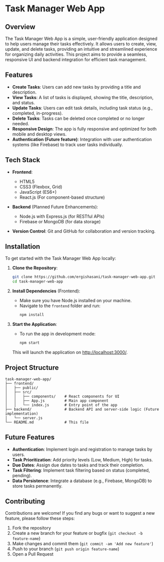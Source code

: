 # Task Manager Web App

## Overview

The Task Manager Web App is a simple, user-friendly application designed to help users manage their tasks effectively. It allows users to create, view, update, and delete tasks, providing an intuitive and streamlined experience for organizing daily activities. This project aims to provide a seamless, responsive UI and backend integration for efficient task management.

## Features

- **Create Tasks**: Users can add new tasks by providing a title and description.
- **View Tasks**: A list of tasks is displayed, showing the title, description, and status.
- **Update Tasks**: Users can edit task details, including task status (e.g., completed, in-progress).
- **Delete Tasks**: Tasks can be deleted once completed or no longer needed.
- **Responsive Design**: The app is fully responsive and optimized for both mobile and desktop views.
- **Authentication (Future feature)**: Integration with user authentication systems (like Firebase) to track user tasks individually.

## Tech Stack

- **Frontend**: 
  - HTML5
  - CSS3 (Flexbox, Grid)
  - JavaScript (ES6+)
  - React.js (For component-based structure)
  
- **Backend** (Planned Future Enhancements):
  - Node.js with Express.js (for RESTful APIs)
  - Firebase or MongoDB (for data storage)

- **Version Control**: Git and GitHub for collaboration and version tracking.

## Installation

To get started with the Task Manager Web App locally:

1. **Clone the Repository**:
   ```bash
   git clone https://github.com/ergishasani/task-manager-web-app.git
   cd task-manager-web-app
   ```

2. **Install Dependencies** (Frontend):
   - Make sure you have Node.js installed on your machine.
   - Navigate to the `frontend` folder and run:
     ```bash
     npm install
     ```

3. **Start the Application**:
   - To run the app in development mode:
     ```bash
     npm start
     ```

   This will launch the application on [http://localhost:3000/](http://localhost:3000).

## Project Structure

```plaintext
task-manager-web-app/
├── frontend/
│   ├── public/
│   ├── src/
│   │   ├── components/    # React components for UI
│   │   ├── App.js         # Main app component
│   │   └── index.js       # Entry point of the app
├── backend/               # Backend API and server-side logic (Future implementation)
│   └── server.js
└── README.md              # This file
```

## Future Features

- **Authentication**: Implement login and registration to manage tasks by users.
- **Task Prioritization**: Add priority levels (Low, Medium, High) for tasks.
- **Due Dates**: Assign due dates to tasks and track their completion.
- **Task Filtering**: Implement task filtering based on status (completed, pending).
- **Data Persistence**: Integrate a database (e.g., Firebase, MongoDB) to store tasks permanently.

## Contributing

Contributions are welcome! If you find any bugs or want to suggest a new feature, please follow these steps:

1. Fork the repository
2. Create a new branch for your feature or bugfix (`git checkout -b feature-name`)
3. Make changes and commit them (`git commit -am 'Add new feature'`)
4. Push to your branch (`git push origin feature-name`)
5. Open a Pull Request


